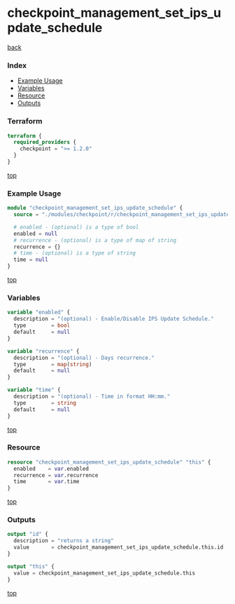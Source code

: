 # checkpoint_management_set_ips_update_schedule

[back](../checkpoint.md)

### Index

- [Example Usage](#example-usage)
- [Variables](#variables)
- [Resource](#resource)
- [Outputs](#outputs)

### Terraform

```terraform
terraform {
  required_providers {
    checkpoint = ">= 1.2.0"
  }
}
```

[top](#index)

### Example Usage

```terraform
module "checkpoint_management_set_ips_update_schedule" {
  source = "./modules/checkpoint/r/checkpoint_management_set_ips_update_schedule"

  # enabled - (optional) is a type of bool
  enabled = null
  # recurrence - (optional) is a type of map of string
  recurrence = {}
  # time - (optional) is a type of string
  time = null
}
```

[top](#index)

### Variables

```terraform
variable "enabled" {
  description = "(optional) - Enable/Disable IPS Update Schedule."
  type        = bool
  default     = null
}

variable "recurrence" {
  description = "(optional) - Days recurrence."
  type        = map(string)
  default     = null
}

variable "time" {
  description = "(optional) - Time in format HH:mm."
  type        = string
  default     = null
}
```

[top](#index)

### Resource

```terraform
resource "checkpoint_management_set_ips_update_schedule" "this" {
  enabled    = var.enabled
  recurrence = var.recurrence
  time       = var.time
}
```

[top](#index)

### Outputs

```terraform
output "id" {
  description = "returns a string"
  value       = checkpoint_management_set_ips_update_schedule.this.id
}

output "this" {
  value = checkpoint_management_set_ips_update_schedule.this
}
```

[top](#index)